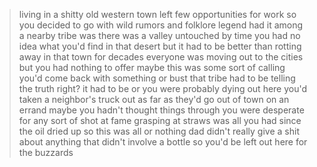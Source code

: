 >living in a shitty old western town left few opportunities for work
>so you decided to go with wild rumors and folklore
>legend had it among a nearby tribe was there was a valley untouched by time
>you had no idea what you'd find in that desert but it had to be better than rotting away in that town for decades
>everyone was moving out to the cities but you had nothing to offer
>maybe this was some sort of calling
>you'd come back with something or bust
>that tribe had to be telling the truth
>right?
>it had to be
>or you were probably dying out here
>you'd taken a neighbor's truck out as far as they'd go out of town on an errand 
>maybe you hadn't thought things through
>you were desperate for any sort of shot at fame
>grasping at straws was all you had since the oil dried up
>so this was all or nothing
>dad didn't really give a shit about anything that didn't involve a bottle
>so you'd be left out here for the buzzards